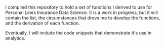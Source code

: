 I compiled this repository to hold a set of functions I derived to use for Personal Lines Insurance Data Science.  It is a work in progress, but it will contain the list, the circumstances that drove me to develop the functions, and the derivation of each function.  

Eventually, I will include the code snippets that demonstrate it's use in analytics.  